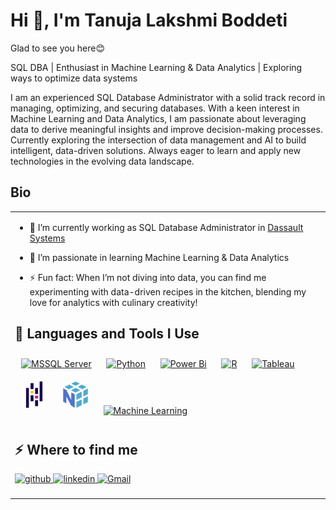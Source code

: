 <h1>Hi 👋, I'm Tanuja Lakshmi Boddeti</h1>
<p>Glad to see you here😊</p>

SQL DBA | Enthusiast in Machine Learning & Data Analytics | Exploring ways to optimize data systems

I am an experienced SQL Database Administrator with a solid track record in managing, optimizing, and securing databases. With a keen interest in Machine Learning and Data Analytics, I am passionate about leveraging data to derive meaningful insights and improve decision-making processes. Currently exploring the intersection of data management and AI to build intelligent, data-driven solutions. Always eager to learn and apply new technologies in the evolving data landscape.</p>

## Bio
<table><tr><td valign="top" width="50%">

- 🔭 I’m currently working as SQL Database Administrator in [Dassault Systems](https://www.3ds.com/)  

- 🌱 I’m passionate in learning Machine Learning & Data Analytics  
  
- ⚡ Fun fact: When I’m not diving into data, you can find me experimenting with data-driven recipes in the kitchen, blending my love for analytics with culinary creativity!  


<h2>🚀 Languages and Tools I Use</h2>

<p><a href="https://https://www.sqlservertutorial.net/" target="_blank"><img style="margin: 10px" src="https://www.svgrepo.com/show/303229/microsoft-sql-server-logo.svg" alt="MSSQL Server" width="42" height="42" /></a>  
<a href="https://www.python.org/" target="_blank"><img style="margin: 10px" src="https://profilinator.rishav.dev/skills-assets/python-original.svg" alt="Python" width="42" height="42" /></a>  
<a href="https://powerbi.microsoft.com/en-us/" target="_blank"><img style="margin: 10px" src="https://profilinator.rishav.dev/skills-assets/powerbi.png" alt="Power Bi" width="42" height="42" /></a>  
<a href="https://www.r-project.org/" target="_blank"><img style="margin: 10px" src="https://profilinator.rishav.dev/skills-assets/r.svg" alt="R" width="42" height="42" /></a>  
<a href="https://www.tableau.com/" target="_blank"><img style="margin: 10px" src="https://profilinator.rishav.dev/skills-assets/tableau.svg" alt="Tableau" width="42" height="42" /></a>  
<a href="https://pandas.pydata.org/" target="_blank"><img style="margin: 10px" src="https://raw.githubusercontent.com/devicons/devicon/2ae2a900d2f041da66e950e4d48052658d850630/icons/pandas/pandas-original.svg" alt="Pandas" width="42" height="42" /></a>  
<a href="https://numpy.org/" target="_blank"><img style="margin: 10px" src="https://raw.githubusercontent.com/devicons/devicon/2ae2a900d2f041da66e950e4d48052658d850630/icons/numpy/numpy-original.svg" alt="Numpy" width="42" height="42" /></a>  
<a href="https://www.w3schools.com/python/python_ml_getting_started.asp" target="_blank"><img style="margin: 10px"
src="https://github.com/username/repository/raw/main/assets/ml-logo.png" alt="Machine Learning" width="42" height="42" /></a><p>


<h2>⚡️ Where to find me</h2>

<p><a href="https://github.com/boddeti21" target="_blank">
<img src=https://img.shields.io/badge/github-%2324292e.svg?&style=for-the-badge&logo=github&logoColor=white alt=github style="margin-bottom: 5px;" />
</a>
<a href="https://www.linkedin.com/in/tanuja-boddeti/" target="_blank">
<img src=https://img.shields.io/badge/linkedin-%231E77B5.svg?&style=for-the-badge&logo=linkedin&logoColor=white alt=linkedin style="margin-bottom: 5px;" />
</a>  
<a href="mailto:boddetitl@gmail.com" target="_blank">
<img src=https://img.shields.io/badge/Gmailn-%231E77B5.svg?&style=for-the-badge&logo=Gmail&logoColor=white alt=Gmail style="margin-bottom: 5px;" />
</a> <p>
